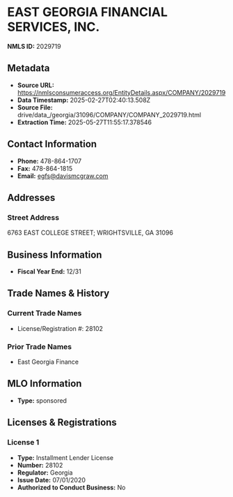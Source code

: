 # EAST GEORGIA FINANCIAL SERVICES, INC.

**NMLS ID:** 2029719

## Metadata
- **Source URL:** https://nmlsconsumeraccess.org/EntityDetails.aspx/COMPANY/2029719
- **Data Timestamp:** 2025-02-27T02:40:13.508Z
- **Source File:** drive/data_/georgia/31096/COMPANY/COMPANY_2029719.html
- **Extraction Time:** 2025-05-27T11:55:17.378546

## Contact Information
- **Phone:** 478-864-1707
- **Fax:** 478-864-1815
- **Email:** egfs@davismcgraw.com

## Addresses
### Street Address
6763 EAST COLLEGE STREET; WRIGHTSVILLE, GA 31096

## Business Information
- **Fiscal Year End:** 12/31

## Trade Names & History
### Current Trade Names
- License/Registration #: 28102

### Prior Trade Names
- East Georgia Finance

## MLO Information
- **Type:** sponsored

## Licenses & Registrations

### License 1
- **Type:** Installment Lender License
- **Number:** 28102
- **Regulator:** Georgia
- **Issue Date:** 07/01/2020
- **Authorized to Conduct Business:** No
